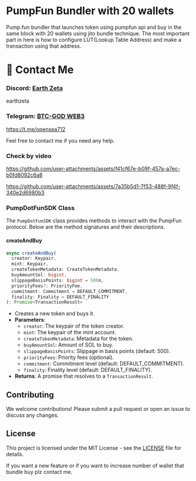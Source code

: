 # PumpFun Bundler with 20 wallets
Pump.fun bundler that launches token using pumpfun api and buy in the same block with 20 wallets using jito bundle technique.
The most important part in here is how to configure LUT(Lookup Table Address) and make a transaction using that address.

# 👤 Contact Me

### Discord: [Earth Zeta](https://discord.gg/users/339619501081362432)   
earthzeta
### Telegram: [₿TC-GOD WEB3](https://t.me/opensea712)   
https://t.me/opensea712

Feel free to contact me if you need any help.

### Check by video

https://github.com/user-attachments/assets/f41cf67e-b09f-457a-a7ec-b0fd8092c6a8

https://github.com/user-attachments/assets/7a35b5d1-7f53-488f-9f4f-340e2d6980b3

### PumpDotFunSDK Class

The `PumpDotFunSDK` class provides methods to interact with the PumpFun protocol. Below are the method signatures and their descriptions.


#### createAndBuy

```typescript
async createAndBuy(
  creator: Keypair,
  mint: Keypair,
  createTokenMetadata: CreateTokenMetadata,
  buyAmountSol: bigint,
  slippageBasisPoints: bigint = 500n,
  priorityFees?: PriorityFee,
  commitment: Commitment = DEFAULT_COMMITMENT,
  finality: Finality = DEFAULT_FINALITY
): Promise<TransactionResult>
```

- Creates a new token and buys it.
- **Parameters**:
  - `creator`: The keypair of the token creator.
  - `mint`: The keypair of the mint account.
  - `createTokenMetadata`: Metadata for the token.
  - `buyAmountSol`: Amount of SOL to buy.
  - `slippageBasisPoints`: Slippage in basis points (default: 500).
  - `priorityFees`: Priority fees (optional).
  - `commitment`: Commitment level (default: DEFAULT_COMMITMENT).
  - `finality`: Finality level (default: DEFAULT_FINALITY).
- **Returns**: A promise that resolves to a `TransactionResult`.

## Contributing
We welcome contributions! Please submit a pull request or open an issue to discuss any changes.

## License
This project is licensed under the MIT License - see the [LICENSE](LICENSE) file for details.

If you want a new feature or if you want to increase number of wallet that bundle buy plz contact me.
